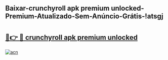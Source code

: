 
## Baixar-crunchyroll apk premium unlocked-Premium-Atualizado-Sem-Anúncio-Grátis-!atsgj

# <h2><a href="https://andorid.site?title=crunchyroll_apk_premium_unlocked&ref=27">🔗👉 🔴 crunchyroll apk premium unlocked</a></h2>

[![acn](https://github.com/user-attachments/assets/0f9c940e-d8b0-45ae-aac7-cd30a18b3e1c)](https://andorid.site?title=crunchyroll_apk_premium_unlocked&ref=27)

